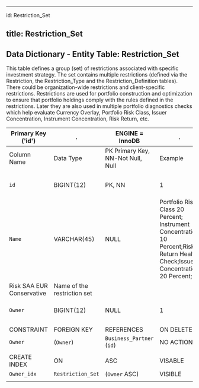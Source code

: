 
---
id: Restriction_Set

title: Restriction_Set
---

## Data Dictionary - Entity Table: Restriction_Set

This table defines a group (set) of restrictions associated with specific investment strategy. 
The set contains multiple restrictions (defined via the Restriction, the Restriction_Type and the Restriction_Definition tables). 
There could be organization-wide restrictions and client-specific restrictions. Restrictions are used for portfolio construction and optimization to ensure that portfolio holdings comply with the rules defined in the restrictions. Later they are also used in multiple portfolio diagnostics checks which help evaluate Currency Overlay, Portfolio Risk Class, Issuer Concentration, Instrument Concentration, Risk Return, etc. 				

| Primary Key ('id')|.|ENGINE = InnoDB|.|.|
|---|---|---|---|---|
|Column Name|Data Type|PK Primary Key, NN-Not Null, Null|Example|Comments|
||
|`id`|BIGINT(12)|PK, NN|1|PrimaryKey-ID,(auto creates)|
|`Name`|VARCHAR(45)|NULL|Portfolio Risk Class 20 Percent; Instrument Concentration 10 Percent;Risk Return Health Check;Issuer Concentration 20 Percent;
Risk SAA EUR Conservative|Name of the restriction set|
|`Owner`|BIGINT(12)|NULL|1|Related to Business partner|
||
|CONSTRAINT|FOREIGN KEY|REFERENCES|ON DELETE|ON UPDATE|
|`Owner`|(`Owner`)|`Business_Partner` (`id`)| NO ACTION|NO ACTION|
||
|CREATE INDEX|ON|ASC|VISABLE|.|
|`Owner_idx`|`Restriction_Set`|(`Owner` ASC)| VISIBLE|.|
||

